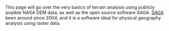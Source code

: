 This page will go over the very basics of terrain analysis using publicly availble NASA DEM data, as well as the open source software SAGA. [SAGA](http://www.saga-gis.org/en/index.html) been around since 2004, and it is a software ideal for physical geography analysis using raster data. 
